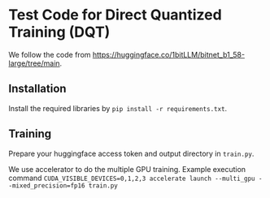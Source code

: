 # Test Code for Direct Quantized Training (DQT)
We follow the code from https://huggingface.co/1bitLLM/bitnet_b1_58-large/tree/main. 

## Installation
Install the required libraries by `pip install -r requirements.txt`.


## Training
Prepare your huggingface access token and output directory in `train.py`.

We use accelerator to do the multiple GPU training. Example execution command `CUDA_VISIBLE_DEVICES=0,1,2,3 accelerate launch --multi_gpu --mixed_precision=fp16 train.py`

